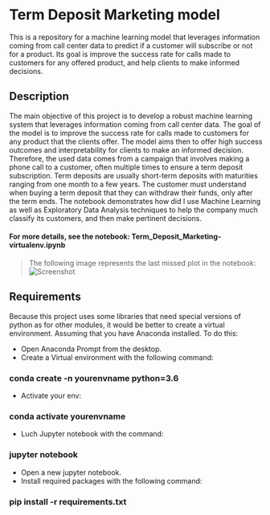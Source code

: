 # Term Deposit Marketing model
This is a repository for a machine learning model that leverages information coming from call center data to predict if a customer will subscribe or not for a product. Its goal is improve the success rate for calls made to customers for any offered product, and help clients to make informed decisions.
## Description
The main objective of this project is to develop a robust machine learning system that leverages information coming from call center data. The goal of the model is to improve the success rate for calls made to customers for any product that the clients offer.
The model aims then to offer high success outcomes and interpretability for clients to make an informed decision.
Therefore, the used data comes from a campaign that involves making a phone call to a customer, often multiple times to ensure a term deposit subscription. Term deposits are usually short-term deposits with maturities ranging from one month to a few years. The customer must understand when buying a term deposit that they can withdraw their funds, only after the term ends.
The notebook demonstrates how did I use Machine Learning as well as Exploratory Data Analysis techniques to help the company much classify its customers, and then make pertinent decisions.    
#### For more details, see the notebook: **Term_Deposit_Marketing-virtualenv.ipynb**      
> The following image represents the last missed plot in the notebook:
![Screenshot](Clustering_plot.PNG)
## Requirements
Because this project uses some libraries that need special versions of python as for other modules, it would be better to create a virtual environment. Assuming that you have Anaconda installed. 
To do this:
* Open Anaconda Prompt from the desktop.
* Create a Virtual environment with the following command:    
### **conda create -n yourenvname python=3.6** 
* Activate your env: 
### **conda activate yourenvname**
* Luch Jupyter notebook with the command:
### **jupyter notebook**
* Open a new jupyter notebook.
* Install required packages with the following command:      
### **pip install -r requirements.txt**

